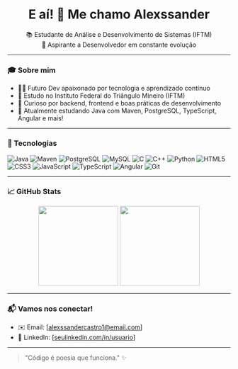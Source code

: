 <h1 align="center">E aí! 👋 Me chamo Alexssander</h1>

<p align="center">
  📚 Estudante de Análise e Desenvolvimento de Sistemas (IFTM) <br/>
  🚀 Aspirante a Desenvolvedor em constante evolução <br/>
</p>

---

### 🎓 Sobre mim
- 👨‍💻 Futuro Dev apaixonado por tecnologia e aprendizado contínuo
- 📍 Estudo no Instituto Federal do Triângulo Mineiro (IFTM)
- 🔧 Curioso por backend, frontend e boas práticas de desenvolvimento
- 🚀 Atualmente estudando Java com Maven, PostgreSQL, TypeScript, Angular e mais!
---

### 🧠 Tecnologias 

![Java](https://img.shields.io/badge/-Java-000?style=flat&logo=openjdk)
![Maven](https://img.shields.io/badge/-Maven-000?style=flat&logo=apachemaven)
![PostgreSQL](https://img.shields.io/badge/-PostgreSQL-000?style=flat&logo=postgresql)
![MySQL](https://img.shields.io/badge/-MySQL-000?style=flat&logo=mysql)
![C](https://img.shields.io/badge/-C-000?style=flat&logo=c)
![C++](https://img.shields.io/badge/-C++-000?style=flat&logo=cpp)
![Python](https://img.shields.io/badge/-Python-000?style=flat&logo=python)
![HTML5](https://img.shields.io/badge/-HTML5-000?style=flat&logo=html5)
![CSS3](https://img.shields.io/badge/-CSS3-000?style=flat&logo=css3)
![JavaScript](https://img.shields.io/badge/-JavaScript-000?style=flat&logo=javascript)
![TypeScript](https://img.shields.io/badge/-TypeScript-000?style=flat&logo=typescript)
![Angular](https://img.shields.io/badge/-Angular-000?style=flat&logo=angular)
![Git](https://img.shields.io/badge/-Git-000?style=flat&logo=git)


---

### 📈 GitHub Stats

<p align="center">
  <img height="180em" src="https://github-readme-stats.vercel.app/api?username=AlexssanderCastro&show_icons=true&theme=radical"/>
  <img height="180em" src="https://github-readme-stats.vercel.app/api/top-langs/?username=AlexssanderCastro&layout=compact&theme=radical"/>
</p>

---

### 📬 Vamos nos conectar!

- ✉️ Email: [alexssandercastro1@email.com]
- 💼 LinkedIn: [[seulinkedin.com/in/usuario](https://www.linkedin.com/in/alexssander-jos%C3%A9-de-oliveira-de-castro-58b7a7334/)]

---

> "Código é poesia que funciona." ✨


<!---
alexssander77/alexssander77 is a ✨ special ✨ repository because its `README.md` (this file) appears on your GitHub profile.
You can click the Preview link to take a look at your changes.
--->
